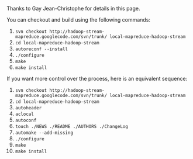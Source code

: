 Thanks to Gay Jean-Christophe for details in this page.

You can checkout and build using the following commands:
  1. `svn checkout http://hadoop-stream-mapreduce.googlecode.com/svn/trunk/ local-mapreduce-hadoop-stream`
  1. `cd local-mapreduce-hadoop-stream`
  1. `autoreconf --install`
  1. `./configure`
  1. `make`
  1. `make install`

If you want more control over the process, here is an equivalent sequence:
  1. `svn checkout http://hadoop-stream-mapreduce.googlecode.com/svn/trunk/ local-mapreduce-hadoop-stream`
  1. `cd local-mapreduce-hadoop-stream`
  1. `autoheader`
  1. `aclocal`
  1. `autoconf`
  1. `touch ./NEWS ./README ./AUTHORS ./ChangeLog`
  1. `automake --add-missing`
  1. `./configure`
  1. `make`
  1. `make install`